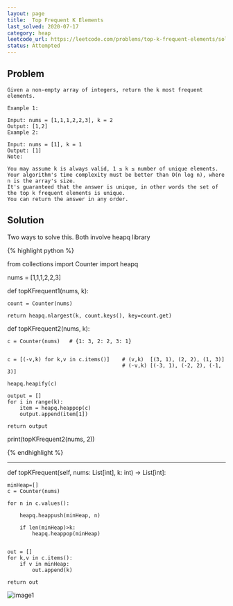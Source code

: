 ```yaml
---
layout: page
title:  Top Frequent K Elements
last_solved: 2020-07-17
category: heap
leetcode_url: https://leetcode.com/problems/top-k-frequent-elements/solution/
status: Attempted
---
```


Problem
-------

```
Given a non-empty array of integers, return the k most frequent elements.

Example 1:

Input: nums = [1,1,1,2,2,3], k = 2
Output: [1,2]
Example 2:

Input: nums = [1], k = 1
Output: [1]
Note:

You may assume k is always valid, 1 ≤ k ≤ number of unique elements.
Your algorithm's time complexity must be better than O(n log n), where n is the array's size.
It's guaranteed that the answer is unique, in other words the set of the top k frequent elements is unique.
You can return the answer in any order.

```

Solution
----------

Two ways to solve this. Both involve heapq library

{% highlight python %}

from collections import Counter
import heapq

nums = [1,1,1,2,2,3]

def topKFrequent1(nums, k):

    count = Counter(nums)

    return heapq.nlargest(k, count.keys(), key=count.get) 


def topKFrequent2(nums, k):

    c = Counter(nums)   # {1: 3, 2: 2, 3: 1}


    c = [(-v,k) for k,v in c.items()]    # (v,k)  [(3, 1), (2, 2), (1, 3)]
                                         # (-v,k) [(-3, 1), (-2, 2), (-1, 3)]
    
    heapq.heapify(c)

    output = []
    for i in range(k):
        item = heapq.heappop(c)
        output.append(item[1])
    
    return output


print(topKFrequent2(nums, 2))

{% endhighlight %}


____________


def topKFrequent(self, nums: List[int], k: int) -> List[int]:
    
    minHeap=[]
    c = Counter(nums)
    
    for n in c.values():
        
        heapq.heappush(minHeap, n)
        
        if len(minHeap)>k:
            heapq.heappop(minHeap)
    

    out = []        
    for k,v in c.items():
        if v in minHeap:
            out.append(k)
    
    return out

![image1]()